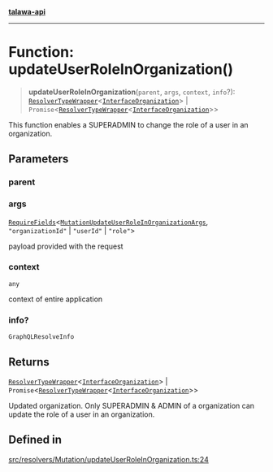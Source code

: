 [**talawa-api**](../../../../README.md)

***

# Function: updateUserRoleInOrganization()

> **updateUserRoleInOrganization**(`parent`, `args`, `context`, `info`?): [`ResolverTypeWrapper`](../../../../types/generatedGraphQLTypes/type-aliases/ResolverTypeWrapper.md)\<[`InterfaceOrganization`](../../../../models/Organization/interfaces/InterfaceOrganization.md)\> \| `Promise`\<[`ResolverTypeWrapper`](../../../../types/generatedGraphQLTypes/type-aliases/ResolverTypeWrapper.md)\<[`InterfaceOrganization`](../../../../models/Organization/interfaces/InterfaceOrganization.md)\>\>

This function enables a SUPERADMIN to change the role of a user in an organization.

## Parameters

### parent

### args

[`RequireFields`](../../../../types/generatedGraphQLTypes/type-aliases/RequireFields.md)\<[`MutationUpdateUserRoleInOrganizationArgs`](../../../../types/generatedGraphQLTypes/type-aliases/MutationUpdateUserRoleInOrganizationArgs.md), `"organizationId"` \| `"userId"` \| `"role"`\>

payload provided with the request

### context

`any`

context of entire application

### info?

`GraphQLResolveInfo`

## Returns

[`ResolverTypeWrapper`](../../../../types/generatedGraphQLTypes/type-aliases/ResolverTypeWrapper.md)\<[`InterfaceOrganization`](../../../../models/Organization/interfaces/InterfaceOrganization.md)\> \| `Promise`\<[`ResolverTypeWrapper`](../../../../types/generatedGraphQLTypes/type-aliases/ResolverTypeWrapper.md)\<[`InterfaceOrganization`](../../../../models/Organization/interfaces/InterfaceOrganization.md)\>\>

Updated organization.
Only SUPERADMIN & ADMIN of a organization can update the role of a user in an organization.

## Defined in

[src/resolvers/Mutation/updateUserRoleInOrganization.ts:24](https://github.com/Suyash878/talawa-api/blob/095e6964ce2a06c1c30d1acf81b6162203f1db91/src/resolvers/Mutation/updateUserRoleInOrganization.ts#L24)
